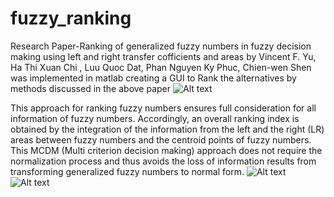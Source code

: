 # fuzzy_ranking
Research Paper-Ranking of generalized fuzzy numbers in fuzzy decision making using left and right transfer cofficients and areas by Vincent F. Yu, Ha Thi Xuan Chi , Luu Quoc Dat, Phan Nguyen Ky Phuc, Chien-wen Shen was implemented in matlab creating a GUI to Rank the alternatives by methods discussed in the above paper
![Alt text](http://i60.tinypic.com/2qiwg2c.jpg"GUI")

This approach for ranking fuzzy numbers ensures full consideration for all
information of fuzzy numbers. Accordingly, an overall ranking index is
obtained by the integration of the information from the left and the right (LR)
areas between fuzzy numbers and the centroid points of fuzzy numbers.
This MCDM (Multi criterion decision making) approach does not require the
normalization process and thus avoids the loss of information results from
transforming generalized fuzzy numbers to normal form.
![Alt text](http://i60.tinypic.com/35bz1pu.jpg"screenshot")
![Alt text](http://i61.tinypic.com/a9prh4.jpg"screenshot1")
